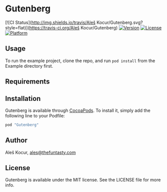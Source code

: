 # Gutenberg

[![CI Status](http://img.shields.io/travis/Aleš Kocur/Gutenberg.svg?style=flat)](https://travis-ci.org/Aleš Kocur/Gutenberg)
[![Version](https://img.shields.io/cocoapods/v/Gutenberg.svg?style=flat)](http://cocoapods.org/pods/Gutenberg)
[![License](https://img.shields.io/cocoapods/l/Gutenberg.svg?style=flat)](http://cocoapods.org/pods/Gutenberg)
[![Platform](https://img.shields.io/cocoapods/p/Gutenberg.svg?style=flat)](http://cocoapods.org/pods/Gutenberg)

## Usage

To run the example project, clone the repo, and run `pod install` from the Example directory first.

## Requirements

## Installation

Gutenberg is available through [CocoaPods](http://cocoapods.org). To install
it, simply add the following line to your Podfile:

```ruby
pod "Gutenberg"
```

## Author

Aleš Kocur, ales@thefuntasty.com

## License

Gutenberg is available under the MIT license. See the LICENSE file for more info.
